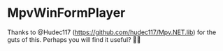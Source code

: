 # MpvWinFormPlayer
Thanks to @Hudec117 (https://github.com/hudec117/Mpv.NET.lib) for the guts of this. Perhaps you will find it useful? 🤷‍♀️
